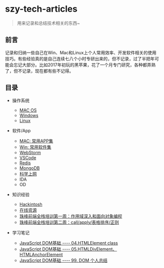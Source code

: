 # szy-tech-articles

> 用来记录和总结技术相关的东西~

## 前言

记录和归纳一些自己在Win、Mac和Linux上个人常用效率、开发软件相关的使用技巧。有些经验真的是自己连续七八个小时专研出来的，但不记录，过了半把年可能会忘记大部分。比如2017年初玩的黑苹果，花了一个月专门研究，各种都弄熟了，但不记录，现在都有些不记得。


## 目录

- 操作系统
    - [MAC OS](https://github.com/szy0syz/szy-tech-articles/blob/master/OS/MAC.md)
    - [Windows](https://github.com/szy0syz/szy-tech-articles/blob/master/OS/Windows.md)
    - [Linux](https://github.com/szy0syz/szy-tech-articles/blob/master/OS/Linux.md)

- 软件/App
    - [MAC: 常用APP集](https://github.com/szy0syz/szy-tech-articles/blob/master/App/MacList.md)
    - [Win: 常用软件集](#)
    - [WebStorm](https://github.com/szy0syz/szy-tech-articles/blob/master/App/WebStorm.md)
    - [VSCode](https://github.com/szy0syz/szy-tech-articles/blob/master/App/VSCode.md)
    - [Redis](https://github.com/szy0syz/szy-tech-articles/blob/master/App/redis.md)
    - [MongoDB](https://github.com/szy0syz/szy-tech-articles/blob/master/App/mongodb.md)
    - [科学上网](https://github.com/szy0syz/szy-tech-articles/blob/master/App/ss.md)
    - IDA
    - OD

- 知识经验
  - [Hackintosh](https://github.com/szy0syz/szy-tech-articles/blob/master/Knowledge/Hackintosh.md)
  - [在线资源](https://github.com/szy0syz/szy-tech-articles/blob/master/Knowledge/online.md)
  - [珠峰前端全栈培训第一周：作用域深入和面向对象编程](https://github.com/szy0syz/szy-tech-articles/blob/master/Knowledge/FullStack/zf01.md)
  - [珠峰前端全栈培训第二周：call/apply/表格排序/正则](https://github.com/szy0syz/szy-tech-articles/blob/master/Knowledge/FullStack/zf02.md)

- 学习笔记
  - [JavaScript DOM基础 ---- 04.HTMLElement class](https://github.com/szy0syz/szy-tech-articles/blob/master/notes/dom/base04.md)
  - [JavaScript DOM基础 ---- 05.HTMLDivElement、HTMLAnchorElement](https://github.com/szy0syz/szy-tech-articles/blob/master/notes/dom/base05.md)
  - [JavaScript DOM基础 ---- 99. DOM 个人总结](https://github.com/szy0syz/szy-tech-articles/blob/master/notes/dom/base99.md)
